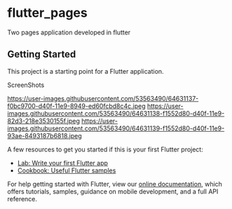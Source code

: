 # flutter_pages

Two pages application developed in flutter

## Getting Started

This project is a starting point for a Flutter application.

ScreenShots

https://user-images.githubusercontent.com/53563490/64631137-f0bc9700-d40f-11e9-8949-ed60fcbd8c4c.jpeg
https://user-images.githubusercontent.com/53563490/64631138-f1552d80-d40f-11e9-82d3-218e3530155f.jpeg
https://user-images.githubusercontent.com/53563490/64631139-f1552d80-d40f-11e9-93ae-8493187b6818.jpeg

A few resources to get you started if this is your first Flutter project:

- [Lab: Write your first Flutter app](https://flutter.dev/docs/get-started/codelab)
- [Cookbook: Useful Flutter samples](https://flutter.dev/docs/cookbook)

For help getting started with Flutter, view our
[online documentation](https://flutter.dev/docs), which offers tutorials,
samples, guidance on mobile development, and a full API reference.
